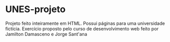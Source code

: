 # UNES-projeto
Projeto feito inteiramente em HTML. Possui páginas para uma universidade fictícia. Exercício proposto pelo curso de desenvolvimento web feito por Jamilton Damasceno e Jorge Sant'ana
